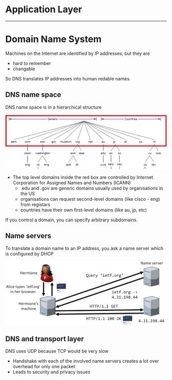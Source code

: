 # Application Layer

---

# Domain Name System
Machines on the Internet are identified by IP addresses, but they are
- hard to remember
- changable

So DNS translates IP addresses into human redable names.

## DNS name space
DNS name space is in a hierarchical structure

![img.png](images/5_images/img.png)

- The top level domains inside the red box are controlled by Internet Corporation for Assigned Names and Numbers (ICANN)
  - .edu and .gov are generic domains usually used by organisations in the US
  - organisations can request second-level domains (like cisco - eng) from registars
  - countries have their own first-level domains (like au, jp, etc)

If you control a domain, you can specify arbitrary subdomains.

## Name servers
To translate a domain name to an IP address, you ask a name server which is configured by DHCP

![img_1.png](images/5_images/img_1.png)

## DNS and transport layer
DNS uses UDP because TCP would be very slow
- Handshake with each of the involved name servers creates a lot over overhead for only one packet
- Leads to security and privacy issues